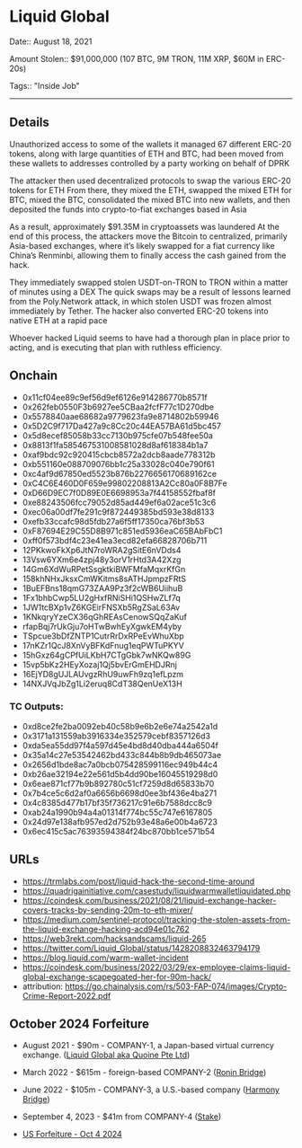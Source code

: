 # Liquid Global

Date:: August 18, 2021

Amount Stolen:: $91,000,000 (107 BTC, 9M TRON, 11M XRP, $60M in ERC-20s)

Tags:: "Inside Job"


---


## Details

Unauthorized access to some of the wallets it managed 67 different ERC-20 tokens, along with large quantities of ETH and BTC, had been moved from these wallets to addresses controlled by a party working on behalf of DPRK 

The attacker then used decentralized protocols to swap the various ERC-20 tokens for ETH From there, they mixed the ETH, swapped the mixed ETH for BTC, mixed the BTC, consolidated the mixed BTC into new wallets, and then deposited the funds into crypto-to-fiat exchanges based in Asia 

As a result, approximately $91.35M in cryptoassets was laundered At the end of this process, the attackers move the Bitcoin to centralized, primarily Asia-based exchanges, where it’s likely swapped for a fiat currency like China’s Renminbi, allowing them to finally access the cash gained from the hack. 

They immediately swapped stolen USDT-on-TRON to TRON within a matter of minutes using a DEX The quick swaps may be a result of lessons learned from the Poly.Network attack, in which stolen USDT was frozen almost immediately by Tether. The hacker also converted ERC-20 tokens into native ETH at a rapid pace 

Whoever hacked Liquid seems to have had a thorough plan in place prior to acting, and is executing that plan with ruthless efficiency.



## Onchain

- 0x11cf04ee89c9ef56d9ef6126e914286770b8571f
- 0x262feb0550F3b6927ee5CBaa2fcfF77c1D270dbe
- 0x5578840aae68682a9779623fa9e8714802b59946
- 0x5D2C9f717Da427a9c8Cc20c44EA57BA61d5bc457
- 0x5d8ecef85058b33cc7130b975cfe07b548fee50a
- 0x8813f1fa585467531008581028d8af618384b1a7
- 0xaf9bdc92c920415cbcb8572a2dcb8aade778312b
- 0xb551160e088709076bb1c25a33028c040e790f61
- 0xc4af9d67850ed5523b876b2276656170689162ce
- 0xC4C6E460D0F659e99802208813A2Cc80a0F8B7Fe
- 0xD66D9EC7f0D89E0E6698953a7f44158552fbaf8f
- 0xe88243506fcc79052d85ad449ef6a02ace51c3c6
- 0xec06a00df7fe291c9f872449385bd593e38d8133
- 0xefb33ccafc98d5fdb27a6f5ff17350ca76bf3b53
- 0xF87694E29C55D8B971c851ed5936eaC65BAbFbC1
- 0xff0f573bdf4c23e41ea3ecd82efa66828706b711
- 12PKkwoFkXp6JtN7roWRA2gSitE6nVDds4
- 13Vsw6YXm6e4zpj48y3orV1rHtd3A42Xzg
- 14Gm6XdWuRPetSsgktkiBWFMfaMqxrKfGn
- 158khNHxJksxCmWKitms8sATHJpmpzFRtS
- 1BuEFBns18qmG73ZAA9Pz3f2cWB6UiihuB
- 1Fx1bhbCwp5LU2gHxfRNiSHi1QSHwZLf7q
- 1JW1tcBXp1vZ6KGEirFNSXb5RgZSaL63Av
- 1KNkqryYzeCX36qGhREAsCenowSQqZaKuf
- rfapBqj7rUkGju7oHTwBwhEyXgwkEM4yby
- TSpcue3bDfZNTP1CutrRrDxRPeEvWhuXbp
- 17nKZr1QcJ8XnVyBFKdFnug1eqPWTuPKYV
- 15hGxz64gCPfUiLKbH7CTgGbk7wNKQw89G
- 15vp5bKz2HEyXozaj1Qj5bvErGmEHDJRnj
- 16EjYD8gUJLAUvgzRhU9uwFh9zq1efLpzm
- 14NXJVqJbZg1Li2eruq8CdT38QenUeX13H



### TC Outputs:
- 0xd8ce2fe2ba0092eb40c58b9e6b2e6e74a2542a1d
- 0x3171a131559ab3916334e352579cebf8357126d3
- 0xda5ea55dd97f4a597d45e4bd8d40dba444a6504f
- 0x35a14c27e53542462bd433c844b8b9db465073ae
- 0x2656d1bde8ac7a0bcb075428599116ec949b44c4
- 0xb26ae32194e22e561d5b4dd90be16045519298d0
- 0x6eae871cf77b9b892780c51cf7259d8d65833b70
- 0x7b4ce5c6d2af0a6656b6698d0ee3bf436e4ba271
- 0x4c8385d477b17bf35f736217c91e6b7588dcc8c9
- 0xab24a1990b94a4a01314f774bc55c747e6167805
- 0x24d97e138afb957ed2d752b93e48a6e00b4a6723
- 0x6ec415c5ac76393594384f24bc870bb1ce571b54



## URLs
- https://trmlabs.com/post/liquid-hack-the-second-time-around
- https://quadrigainitiative.com/casestudy/liquidwarmwalletliquidated.php
- https://coindesk.com/business/2021/08/21/liquid-exchange-hacker-covers-tracks-by-sending-20m-to-eth-mixer/
- https://medium.com/sentinel-protocol/tracking-the-stolen-assets-from-the-liquid-exchange-hacking-acd94e01c762
- https://web3rekt.com/hacksandscams/liquid-265
- https://twitter.com/Liquid_Global/status/1428208832463794179
- https://blog.liquid.com/warm-wallet-incident
- https://coindesk.com/business/2022/03/29/ex-employee-claims-liquid-global-exchange-scapegoated-her-for-90m-hack/
- attribution: https://go.chainalysis.com/rs/503-FAP-074/images/Crypto-Crime-Report-2022.pdf



## October 2024 Forfeiture

- August 2021 - $90m - COMPANY-1, a Japan-based virtual currency exchange. ([Liquid Global aka Quoine Pte Ltd](./hacks-and-thefts/liquid_global.md))

- March 2022 - $615m - foreign-based COMPANY-2 ([Ronin Bridge](./hacks-and-thefts/ronin_bridge.md))

- June 2022 - $105m - COMPANY-3, a U.S.-based company ([Harmony Bridge](./hacks-and-thefts/harmony_horizon_bridge.md))

- September 4, 2023 - $41m from COMPANY-4 ([Stake](./hacks-and-thefts/stake.md))

- [US Forfeiture - Oct 4 2024](../pdfs/2024-10-04_24-cv-02826_Ronin-Hack.pdf)